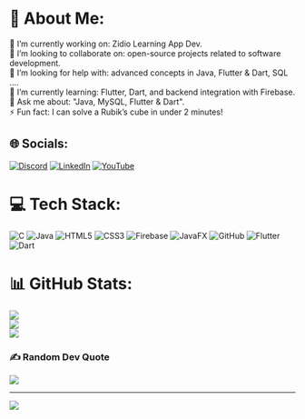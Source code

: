 # 💫 About Me:
🔭 I’m currently working on: Zidio Learning App Dev.<br>👯 I’m looking to collaborate on: open-source projects related to software development.<br>🤝 I’m looking for help with: advanced concepts in Java, Flutter & Dart, SQL ....<br>🌱 I’m currently learning: Flutter, Dart, and backend integration with Firebase.<br>💬 Ask me about: "Java, MySQL, Flutter & Dart".<br>⚡ Fun fact: I can solve a Rubik’s cube in under 2 minutes!


## 🌐 Socials:
[![Discord](https://img.shields.io/badge/Discord-%237289DA.svg?logo=discord&logoColor=white)](https://discord.gg/958564440654114816) [![LinkedIn](https://img.shields.io/badge/LinkedIn-%230077B5.svg?logo=linkedin&logoColor=white)](https://linkedin.com/in/yaga-moorthi-195703234) [![YouTube](https://img.shields.io/badge/YouTube-%23FF0000.svg?logo=YouTube&logoColor=white)](https://youtube.com/@RandomPostsy) 

# 💻 Tech Stack:
![C](https://img.shields.io/badge/c-%2300599C.svg?style=plastic&logo=c&logoColor=white) ![Java](https://img.shields.io/badge/java-%23ED8B00.svg?style=plastic&logo=openjdk&logoColor=white) ![HTML5](https://img.shields.io/badge/html5-%23E34F26.svg?style=plastic&logo=html5&logoColor=white) ![CSS3](https://img.shields.io/badge/css3-%231572B6.svg?style=plastic&logo=css3&logoColor=white) ![Firebase](https://img.shields.io/badge/firebase-%23039BE5.svg?style=plastic&logo=firebase) ![JavaFX](https://img.shields.io/badge/javafx-%23FF0000.svg?style=plastic&logo=javafx&logoColor=white) ![GitHub](https://img.shields.io/badge/github-%23121011.svg?style=plastic&logo=github&logoColor=white) ![Flutter](https://img.shields.io/badge/Flutter-%2302569B.svg?style=plastic&logo=Flutter&logoColor=white) ![Dart](https://img.shields.io/badge/dart-%230175C2.svg?style=plastic&logo=dart&logoColor=white)
# 📊 GitHub Stats:
![](https://github-readme-stats.vercel.app/api?username=Yagamoorthi-G&theme=radical&hide_border=false&include_all_commits=false&count_private=false)<br/>
![](https://github-readme-streak-stats.herokuapp.com/?user=Yagamoorthi-G&theme=radical&hide_border=false)<br/>
![](https://github-readme-stats.vercel.app/api/top-langs/?username=Yagamoorthi-G&theme=radical&hide_border=false&include_all_commits=false&count_private=false&layout=compact)

### ✍️ Random Dev Quote
![](https://quotes-github-readme.vercel.app/api?type=horizontal&theme=radical)

---
[![](https://visitcount.itsvg.in/api?id=Yagamoorthi-G&icon=0&color=0)](https://visitcount.itsvg.in)

<!-- Proudly created with GPRM ( https://gprm.itsvg.in ) -->
